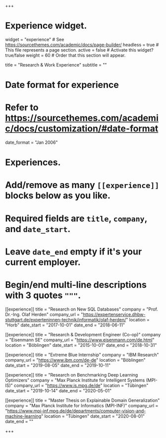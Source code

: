 +++
# Experience widget.
widget = "experience"  # See https://sourcethemes.com/academic/docs/page-builder/
headless = true  # This file represents a page section.
active = false  # Activate this widget? true/false
weight = 60  # Order that this section will appear.

title = "Research & Work Experience"
subtitle = ""

# Date format for experience
#   Refer to https://sourcethemes.com/academic/docs/customization/#date-format
date_format = "Jan 2006"

# Experiences.
#   Add/remove as many `[[experience]]` blocks below as you like.
#   Required fields are `title`, `company`, and `date_start`.
#   Leave `date_end` empty if it's your current employer.
#   Begin/end multi-line descriptions with 3 quotes `"""`.
[[experience]]
  title = "Research on New SQL Databases"
  company = "Prof. Dr.-Ing. Olaf Herden"
  company_url = "https://expertenservice.dhbw-stuttgart.de/experteninnen-technik/informatik/olaf-herden/"
  location = "Horb"
  date_start = "2017-10-01"
  date_end = "2018-06-11"

[[experience]]
  title = "Research & Development Engineer (Co-op)"
  company = "Eisenmann SE"
  company_url = "https://www.eisenmann.com/de.html"
  location = "Böblingen"
  date_start = "2015-10-01"
  date_end = "2018-10-31"
  
[[experience]]
  title = "Extreme Blue Internship"
  company = "IBM Research"
  company_url = "https://www.ibm.com/de-de"
  location = "Böblingen"
  date_start = "2019-08-05"
  date_end = "2019-10-11"
  
[[experience]]
  title = "Research on Benchmarking Deep Learning Optimizers"
  company = "Max Planck Institute for Intelligent Systems (MPI-IS)"
  company_url = "https://www.is.mpg.de/de"
  location = "Tübingen"
  date_start = "2019-10-14"
  date_end = "2020-05-01"

[[experience]]
  title = "Master Thesis on Explainable Domain Generalization"
  company = "Max Planck Institute for Informatics (MPI-INF)"
  company_url = "https://www.mpi-inf.mpg.de/de/departments/computer-vision-and-machine-learning"
  location = "Tübingen"
  date_start = "2020-08-01"
  date_end = ""
	
	
+++